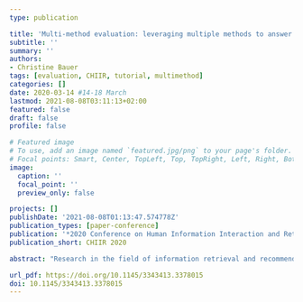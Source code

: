 ```yaml
---
type: publication

title: 'Multi-method evaluation: leveraging multiple methods to answer what you were looking for'
subtitle: ''
summary: ''
authors:
- Christine Bauer
tags: [evaluation, CHIIR, tutorial, multimethod]
categories: []
date: 2020-03-14 #14-18 March
lastmod: 2021-08-08T03:11:13+02:00
featured: false
draft: false
profile: false

# Featured image
# To use, add an image named `featured.jpg/png` to your page's folder.
# Focal points: Smart, Center, TopLeft, Top, TopRight, Left, Right, BottomLeft, Bottom, BottomRight.
image:
  caption: ''
  focal_point: ''
  preview_only: false

projects: []
publishDate: '2021-08-08T01:13:47.574778Z'
publication_types: [paper-conference]
publication: '*2020 Conference on Human Information Interaction and Retrieval*'
publication_short: CHIIR 2020

abstract: "Research in the field of information retrieval and recommendation mostly focuses on one single evaluation method and one single quality objective. On the one hand, many research endeavors focus on system-centric evaluation from an algorithmic perspective and consider the context of use only to a minor extent. On the other hand, there are research endeavors focusing on user-centric approaches to the design and evaluation of systems. However, algorithmic quality and perceived quality of user experience do not necessarily match. Thus, it is essential for system evaluation to substantially integrate multiple evaluation methods that cover a variety of relevant aspects and perspectives. Only such an integrated combination of methods may lead to a deep understanding of users, their behavior, and experience in their interaction with a system. This half-day tutorial follows the objective to raise awareness in the CHIIR community concerning the significance of using multiple methods in the evaluation of information retrieval and recommender systems. The tutorial illustrates the ''blind spots'' when using single methods. It introduces the concept of ''multi-method evaluation'' and discusses its benefits and challenges. While multi-method evaluations may be designed very flexibly, the tutorial presents broadly-defined basic options of how multiple methods may be integrated in an evaluation design. In group work, participants are encouraged to select and fine-tune a specific design that best matches their research endeavor's purpose."

url_pdf: https://doi.org/10.1145/3343413.3378015
doi: 10.1145/3343413.3378015
---
```

